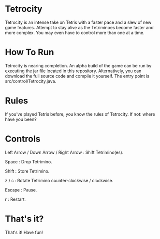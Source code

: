 Tetrocity
=========

Tetrocity is an intense take on Tetris with a faster pace and a slew of new game features. Attempt to stay alive as the 
Tetriminoes become faster and more complex. You may even have to control more than one at a time.

How To Run
=========

Tetrocity is nearing completion. An alpha build of the game can be run by executing the jar file located in this repository. 
Alternatively, you can download the full source code and compile it yourself. The entry point is src/control/Tetrocity.java.

Rules
=========

If you've played Tetris before, you know the rules of Tetrocity. If not: where have you been?

Controls
=========

Left Arrow / Down Arrow / Right Arrow : Shift Tetrimino(es).

Space : Drop Tetrimino.

Shift : Store Tetrimino.

z / c : Rotate Tetrimino counter-clockwise / clockwise. 

Escape : Pause.

r : Restart.

That's it?
==========

That's it! Have fun!
